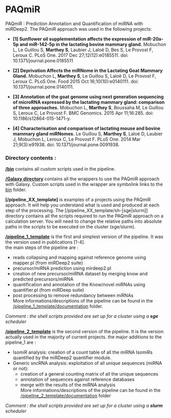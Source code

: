 # PAQmiR
PAQmiR : Prediction Annotation and Quantification of miRNA with miRDeep2.
The PAQmiR approach was used in the following projects:

- **[1] Sunflower oil supplementation affects the expression of miR-20a-5p and miR-142-5p in the lactating bovine mammary gland.**
Mobuchon L, Le Guillou S, **Marthey S**, Laubier J, Laloë D, Bes S, Le Provost F, Leroux C.
PLoS One. 2017 Dec 27;12(12):e0185511. doi: 10.1371/journal.pone.0185511

- **[2] Deprivation Affects the miRNome in the Lactating Goat Mammary Gland.**
Mobuchon L, **Marthey S**, Le Guillou S, Laloë D, Le Provost F, Leroux C.
PLoS One. Food 2015 Oct 16;10(10):e0140111. doi: 10.1371/journal.pone.0140111.

- **[3] Annotation of the goat genome using next generation sequencing of microRNA expressed by the lactating mammary gland: comparison of three approaches.**
Mobuchon L, **Marthey S**, Boussaha M, Le Guillou S, Leroux C, Le Provost F.
BMC Genomics. 2015 Apr 11;16:285. doi: 10.1186/s12864-015-1471-y.

- **[4] Characterisation and comparison of lactating mouse and bovine mammary gland miRNomes.**
Le Guillou S, **Marthey S**, Laloë D, Laubier J, Mobuchon L, Leroux C, Le Provost F.
PLoS One. 2014 Mar 21;9(3):e91938. doi: 10.1371/journal.pone.0091938.

### Directory contents :  

**[/bin](bin)** contains all custom scripts used in the pipeline.  

**[/Galaxy directory](Galaxy)** contains all the wrappers to use the PAQmiR approach with Galaxy. Custom scripts used in the wrapper are symbolink links to the [bin](bin) folder.  

**[/pipeline_XX_template]** is examples of a projects using the PAQmiR approach. 
It will help you understand what is used and produced at each step of the processing. 
The [/pipeline_XX_template/sh-[sge|slurm]] directory contains all the scripts required to run the PAQmiR approach on a calculation server. 
You will need to change the relative paths into absolute paths in the scripts to be executed on the cluster (sge/slurm). 

**[/pipeline_1_template](pipeline_1_template)** is the first and simplest version of the pipeline. It was the version used in publications [1-4].  
the main steps of the pipeline are :
   * reads collapsing and mapping against reference genome using mapper.pl (from miRDeep2 suite)  
   * precursor/miRNA prediction using mirdeep2.pl  
   * creation of new precursor/miRNA dataset by merging know and predicted precursors/miRNA  
   * quantification and annotation of the Know/novel miRNAs using quantifier.pl (from miRDeep suite)
   * post processing to remove redundancy between miRNAs  
More informations/descriptions of the pipeline can be found in the [/pipeline_1_template/documentation](pipeline_1_template/documentation) folder.  

*Comment : the shell scripts provided are set up for a cluster using a **sge** scheduler*  


**[/pipeline_2_template](pipeline_2_template)** is the second version of the pipeline. It is the version actually used in the majority of current projects.
the major additions to the pipeline_1 are :  
   * IsomiR analysis: creation of a count table of all the miRNA IsomiRs quantified by the miRDeep2 quantifier module. 
   * Generic sncRNA analysis: exploitation of all unique sequences (miRNA or not):  
      * creation of a general counting matrix of all the unique sequences  
      * annotation of sequences against reference databases  
      * merge with the results of the miRNA analysis  
More informations/descriptions of the pipeline can be found in the [/pipeline_2_template/documentation](pipeline_2_template/documentation) folder

*Comment : the shell scripts provided are set up for a cluster using a **slurm** scheduler*
